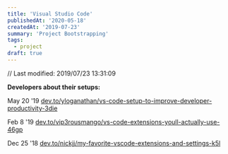 ```yaml
---
title: 'Visual Studio Code'
publishedAt: '2020-05-18'
createdAt: '2019-07-23'
summary: 'Project Bootstrapping'
tags:
  - project
draft: true
---
```


// Last modified: 2019/07/23 13:31:09

**Developers about their setups:**

May 20 '19
[dev.to/yloganathan/vs-code-setup-to-improve-developer-productivity-3die](https://dev.to/yloganathan/vs-code-setup-to-improve-developer-productivity-3die)

Feb 8 '19
[dev.to/vip3rousmango/vs-code-extensions-youll-actually-use-46gp](https://dev.to/vip3rousmango/vs-code-extensions-youll-actually-use-46gp)

Dec 25 '18
[dev.to/nickjj/my-favorite-vscode-extensions-and-settings-k5l](https://dev.to/nickjj/my-favorite-vscode-extensions-and-settings-k5l)
